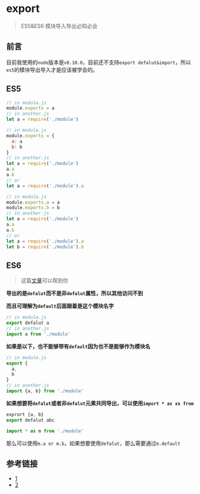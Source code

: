 # export
> ES5&ES6 模块导入导出必知必会

## 前言

目前我使用的`node`版本是`v8.10.0`，目前还不支持`export defalut&import`，所以`es5`的模块导出导入才是应该被学会的。

## ES5

```JavaScript
// in module.js
module.exports = a
// in another.js
let a = require('./module')
```

```JavaScript
// in module.js
module.exports = {
  a: a
  b: b
}
// in another.js
let a = require('./module')
a.a
a.b
// or
let a = require('./module').a
```

```JavaScript
// in module.js
module.exports.a = a
module.exports.b = b
// in another.js
let a = require('./module')
a.a
a.b
// or
let a = require('./module').a
let b = require('./module').b
```

## ES6

> 这篇[文章](https://segmentfault.com/a/1190000010426778)可以帮到你

**导出的是`defalut`而不是非`defalut`属性，所以其他访问不到**

**而且可理解为`default`后面跟着是这个模块名字**

```JavaScript
// in module.js
export defalut a
// in another.js
import a from './module'
```

**如果是以下，也不能够带有`default`因为也不是能够作为模块名**

```JavaScript
// in module.js
export {
  a,
  b
}
// in another.js
import {a, b} from './module'
```

**如果想要将`defalut`或者非`defalut`元素共同导出，可以使用`import * as xx from`**

```JavaScript
exprort {a, b}
export defalut abc

import * as m from './module'
```

那么可以使用`m.a or m.b`，如果想要使用`defalut`，那么需要通过`m.default`

## 参考链接

* [1](http://imweb.io/topic/582293894067ce9726778be9)
* [2](https://medium.com/@zachgavin/module-exports-and-loading-es5-to-es6-a33ac592989c)
